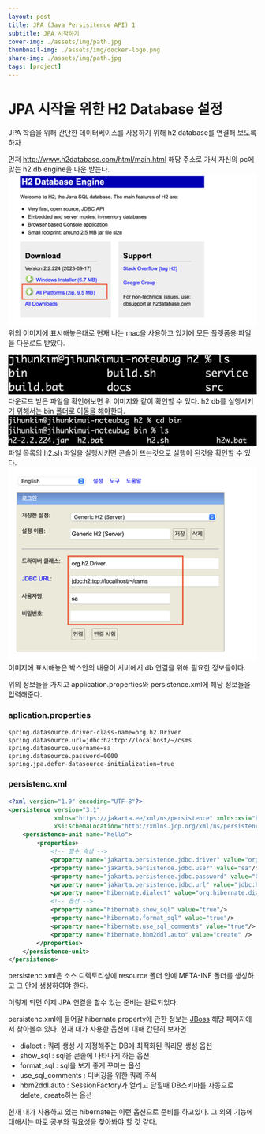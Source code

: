 ```yaml
---
layout: post
title: JPA (Java Persisitence API) 1
subtitle: JPA 시작하기
cover-img: ./assets/img/path.jpg
thumbnail-img: ./assets/img/docker-logo.png
share-img: ./assets/img/path.jpg
tags: [project]
---
```


# JPA 시작을 위한 H2 Database 설정

JPA 학습을 위해 간단한 데이터베이스를 사용하기 위해 h2 database를 연결해 보도록 하자

먼저 http://www.h2database.com/html/main.html 해당 주소로 가서 자신의 pc에 맞는 h2 db engine을 다운 받는다.
![Crepe](/assets/img/2023_09_30/h2%20db%20download.png)
위의 이미지에 표시해놓은대로 현재 나는 mac을 사용하고 있기에 모든 플랫폼용 파일을 다운로드 받았다.

![Crepe](/assets/img/2023_09_30/h2%20ls.png)
다운로드 받은 파일을 확인해보면 위 이미지와 같이 확인할 수 있다. h2 db를 실행시키기 위해서는 bin 폴더로 이동을 해야한다.
![Crepe](/assets/img/2023_09_30/h2_bin_ls.png)
파일 목록의 h2.sh 파일을 실행시키면 콘솔이 뜨는것으로 실행이 된것을 확인할 수 있다.
![Crepe](/assets/img/2023_09_30/h2%20console.png)
이미지에 표시해놓은 박스안의 내용이 서버에서 db 연결을 위해 필요한 정보들이다.

위의 정보들을 가지고 application.properties와 persistence.xml에 해당 정보들을 입력해준다.
### aplication.properties
```
spring.datasource.driver-class-name=org.h2.Driver
spring.datasource.url=jdbc:h2:tcp://localhost/~/csms
spring.datasource.username=sa
spring.datasource.password=0000
spring.jpa.defer-datasource-initialization=true
```

### persistenc.xml
```xml
<?xml version="1.0" encoding="UTF-8"?>
<persistence version="3.1"
             xmlns="https://jakarta.ee/xml/ns/persistence" xmlns:xsi="http://www.w3.org/2001/XMLSchema-instance"
             xsi:schemaLocation="http://xmlns.jcp.org/xml/ns/persistence http://xmlns.jcp.org/xml/ns/persistence/persistence_3_1.xsd">
    <persistence-unit name="hello">
        <properties>
            <!-- 필수 속성 -->
            <property name="jakarta.persistence.jdbc.driver" value="org.h2.Driver"/>
            <property name="jakarta.persistence.jdbc.user" value="sa"/>
            <property name="jakarta.persistence.jdbc.password" value="0000"/>
            <property name="jakarta.persistence.jdbc.url" value="jdbc:h2:tcp://localhost/~/csms"/>
            <property name="hibernate.dialect" value="org.hibernate.dialect.H2Dialect"/>
            <!-- 옵션 -->
            <property name="hibernate.show_sql" value="true"/>
            <property name="hibernate.format_sql" value="true"/>
            <property name="hibernate.use_sql_comments" value="true"/>
            <property name="hibernate.hbm2ddl.auto" value="create" />
        </properties>
    </persistence-unit>
</persistence>
```
persistenc.xml은 소스 디렉토리상에 resource 폴더 안에 META-INF 폴더를 생성하고 그 안에 생성하여야 한다.

이렇게 되면 이제 JPA 연결을 할수 있는 준비는 완료되었다.

persistenc.xml에 들어갈 hibernate property에 관한 정보는
[JBoss](https://docs.jboss.org/hibernate/orm/4.2/manual/en-US/html/ch03.html)
해당 페이지에서 찾아볼수 있다. 현재 내가 사용한 옵션에 대해 간단히 보자면
- dialect : 쿼리 생성 시 지정해주는 DB에 최적화된 쿼리문 생성 옵션
- show_sql : sql을 콘솔에 나타나게 하는 옵션
- format_sql : sql을 보기 좋게 꾸미는 옵션
- use_sql_comments : 디버깅을 위한 쿼리 주석
- hbm2ddl.auto : SessionFactory가 열리고 닫힐때 DB스키마를 자동으로 delete, create하는 옵션

현재 내가 사용하고 있는 hibernate는 이런 옵션으로 준비를 하고있다. 그 외의 기능에 대해서는 따로 공부와 필요성을 찾아봐야 할 것 같다.
